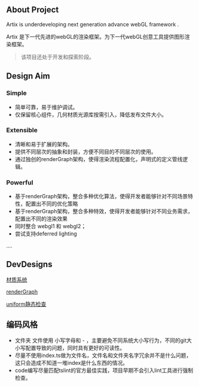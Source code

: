 ## About Project

Artix is underdeveloping next generation advance webGL framework .

Artix 是下一代先进的webGL的渲染框架。为下一代webGL创意工具提供图形渲染框架。

> 该项目还处于开发和探索阶段。

## Design Aim

### Simple

* 简单可靠，易于维护调试。
* 仅保留核心组件，几何材质光源库按需引入，降低发布文件大小。

### Extensible

* 清晰和易于扩展的架构。
* 提供不同层次的抽象和封装，方便不同目的不同层次的使用。
* 通过独创的renderGraph架构，使得渲染流程配置化，声明式的定义管线逻辑。


### Powerful

* 基于renderGraph架构，整合多种优化算法，使得开发者能够针对不同场景特性，配置出不同的优化策略
* 基于renderGraph架构，整合多种特效，使得开发者能够针对不同业务需求，配置出不同的渲染效果
* 同时整合 webgl1 和 webgl2；
* 尝试支持deferred lighting

....

## DevDesigns

[材质系统](./src/material/dev-design.md)

[renderGraph](./src/render-graph/dev-design.md)

[uniform静态检查](./src/webgl/uniform/uniform-dev-design.md)

## 编码风格

* 文件夹 文件使用 小写字母和 - ，主要避免不同系统大小写行为，不同的git大小写配置导致的问题，同时具有更好的可读性。
* 尽量不使用index.ts做为文件名，文件名和文件夹名字冗余并不是什么问题，这只会造成不知道一堆index是什么东西的情况。
* code编写尽量匹配tslint的官方最佳实践，项目早期不会引入lint工具进行强制检查。